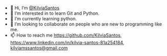 - 👋 Hi, I’m [@KilviaSantos](https://github.com/KilviaSantos)
- 👀 I’m interested in to learn Git and Python.
- 🌱 I’m currently learning python.
- 💞️ I’m looking to collaborate on people who are new to programming like me.
- 📫 How to reach me https://github.com/KilviaSantos, https://www.linkedin.com/in/kilvia-santos-81a254184, kilviamssantos@gmail.com 

<!---
KilviaSantos/KilviaSantos is a ✨ special ✨ repository because its `README.md` (this file) appears on your GitHub profile.
You can click the Preview link to take a look at your changes.
--->

